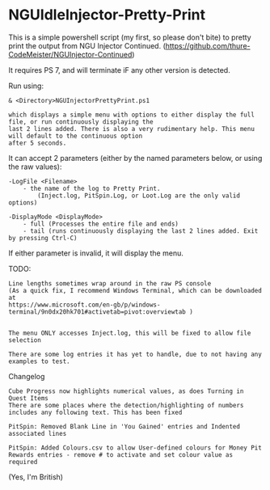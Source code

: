 # NGUIdleInjector-Pretty-Print

This is a simple powershell script (my first, so please don't bite) to pretty print the output from NGU Injector Continued.
(https://github.com/thure-CodeMeister/NGUInjector-Continued)

It requires PS 7, and will terminate iF any other version is detected.

Run using:

    & <Directory>NGUInjectorPrettyPrint.ps1
    
    which displays a simple menu with options to either display the full file, or run continuously displaying the 
    last 2 lines added. There is also a very rudimentary help. This menu will default to the continuous option 
    after 5 seconds.

It can accept 2 parameters (either by the named parameters below, or using the raw values):

    -LogFile <Filename>
        - the name of the log to Pretty Print. 
            (Inject.log, PitSpin.Log, or Loot.Log are the only valid options)

    -DisplayMode <DisplayMode>
        - full (Processes the entire file and ends)
        - tail (runs continuously displaying the last 2 lines added. Exit by pressing Ctrl-C)

If either parameter is invalid, it will display the menu.

TODO:

    Line lengths sometimes wrap around in the raw PS console 
    (As a quick fix, I recommend Windows Terminal, which can be downloaded at 
    https://www.microsoft.com/en-gb/p/windows-terminal/9n0dx20hk701#activetab=pivot:overviewtab )


    The menu ONLY accesses Inject.log, this will be fixed to allow file selection
    
    There are some log entries it has yet to handle, due to not having any examples to test.

Changelog

    Cube Progress now highlights numerical values, as does Turning in Quest Items
    There are some places where the detection/highlighting of numbers includes any following text. This has been fixed
    
    PitSpin: Removed Blank Line in 'You Gained' entries and Indented associated lines

    PitSpin: Added Colours.csv to allow User-defined colours for Money Pit Rewards entries - remove # to activate and set colour value as required

(Yes, I'm British)